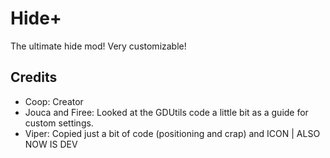# Hide+

The ultimate hide mod!
Very customizable!

## Credits
* Coop: Creator
* Jouca and Firee: Looked at the GDUtils code a little bit as a guide for custom settings.
* Viper: Copied just a bit of code (positioning and crap) and ICON | ALSO NOW IS DEV